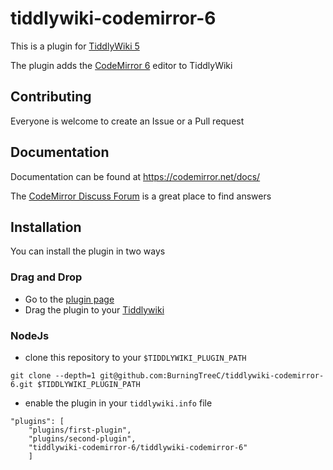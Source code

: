 # tiddlywiki-codemirror-6

This is a plugin for [TiddlyWiki 5](https://tiddlywiki.com)

The plugin adds the [CodeMirror 6](https://codemirror.net) editor to TiddlyWiki

## Contributing

Everyone is welcome to create an Issue or a Pull request

## Documentation

Documentation can be found at https://codemirror.net/docs/

The [CodeMirror Discuss Forum](https://discuss.codemirror.net) is a great place to find answers

## Installation

You can install the plugin in two ways

### Drag and Drop

- Go to the [plugin page](https://burningtreec.github.io/tiddlywiki-codemirror-6)
- Drag the plugin to your [Tiddlywiki](https://tiddlywiki.com)

### NodeJs

- clone this repository to your `$TIDDLYWIKI_PLUGIN_PATH`

```
git clone --depth=1 git@github.com:BurningTreeC/tiddlywiki-codemirror-6.git $TIDDLYWIKI_PLUGIN_PATH
```

- enable the plugin in your `tiddlywiki.info` file

```
"plugins": [
	"plugins/first-plugin",
	"plugins/second-plugin",
	"tiddlywiki-codemirror-6/tiddlywiki-codemirror-6"
	]
```
